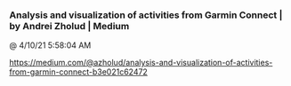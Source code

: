 ﻿

### Analysis and visualization of activities from Garmin Connect | by Andrei Zholud | Medium
@ 4/10/21 5:58:04 AM

https://medium.com/@azholud/analysis-and-visualization-of-activities-from-garmin-connect-b3e021c62472

